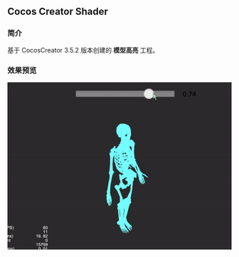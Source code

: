 ## Cocos Creator Shader

### 简介
基于 CocosCreator 3.5.2 版本创建的 **模型高亮** 工程。

### 效果预览
![image](../../../gif/202202/2022022502.gif)